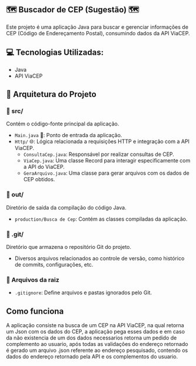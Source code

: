 ## 🗺️ Buscador de CEP (Sugestão) 🗺️

Este projeto é uma aplicação Java para buscar e gerenciar informações de CEP (Código de Endereçamento Postal), consumindo dados da API ViaCEP.

## 💻 Tecnologias Utilizadas:

- Java
- API ViaCEP

## 📂 Arquitetura do Projeto

### 📁 src/

Contém o código-fonte principal da aplicação.

- `Main.java` 🚀: Ponto de entrada da aplicação.
- `Http/` 🌐:  Lógica relacionada a requisições HTTP e integração com a API ViaCEP.
    - `ConsultaCep.java`:  Responsável por realizar consultas de CEP.
    - `ViaCep.java`: Uma classe Record para interagir especificamente com a API do ViaCEP.
    - `GeraArquivo.java`:  Uma classe para gerar arquivos com os dados de CEP obtidos.

### 📁 out/

Diretório de saída da compilação do código Java.

- `production/Busca de Cep`: Contém as classes compiladas da aplicação.

### 📁 .git/

Diretório que armazena o repositório Git do projeto.

- Diversos arquivos relacionados ao controle de versão, como histórico de commits, configurações, etc.

### 📄 Arquivos da raiz

- `.gitignore`: Define arquivos e pastas ignorados pelo Git.

## Como funciona

A aplicação consiste na busca de um CEP na API ViaCEP, na qual retorna um Json com os dados do CEP, a aplicação pega esses dados e em caso da não existencia de um dos dados necessarios retorna um pedido de complemento ao usuario, após todas as validações do endereço retornado é gerado um arquivo .json referente ao endereço pesquisado, contendo os dados do endereço retornado pela API e os complementos do usuario.